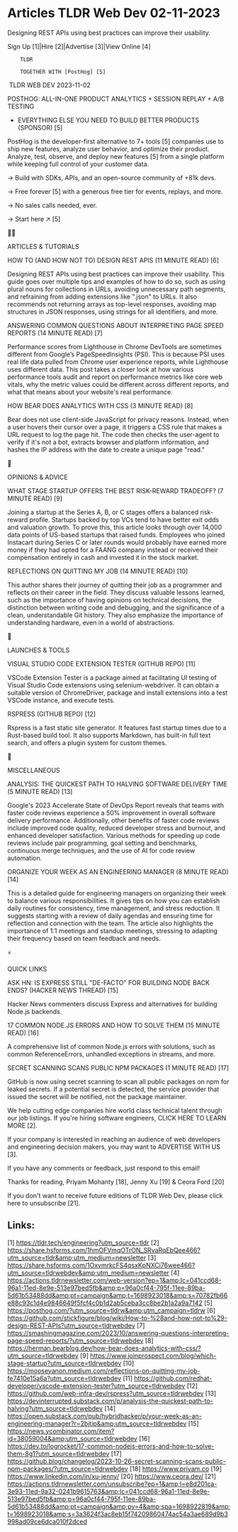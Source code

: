# Articles TLDR Web Dev 02-11-2023

Designing REST APIs using best practices can improve their
usability.  

Sign Up [1]|Hire [2]|Advertise [3]|View Online [4] 

		TLDR 

		TOGETHER WITH [PostHog] [5]

 TLDR WEB DEV 2023-11-02

 POSTHOG: ALL-IN-ONE PRODUCT ANALYTICS + SESSION REPLAY + A/B TESTING
+ EVERYTHING ELSE YOU NEED TO BUILD BETTER PRODUCTS (SPONSOR) [5] 

 PostHog is the developer-first alternative to 7+ tools [5] companies
use to ship new features, analyze user behavior, and optimize their
product.
Analyze, test, observe, and deploy new features [5] from a single
platform while keeping full control of your customer data.

→ Build with SDKs, APIs, and an open-source community of +81k devs.

→ Free forever [5] with a generous free tier for events, replays,
and more.

→ No sales calls needed, ever.

→ Start here ↗️ [5]

🧑‍💻 

ARTICLES & TUTORIALS

 HOW TO (AND HOW NOT TO) DESIGN REST APIS (11 MINUTE READ) [6] 

 Designing REST APIs using best practices can improve their usability.
This guide goes over multiple tips and examples of how to do so, such
as using plural nouns for collections in URLs, avoiding unnecessary
path segments, and refraining from adding extensions like ".json" to
URLs. It also recommends not returning arrays as top-level responses,
avoiding map structures in JSON responses, using strings for all
identifiers, and more. 

 ANSWERING COMMON QUESTIONS ABOUT INTERPRETING PAGE SPEED REPORTS (14
MINUTE READ) [7] 

 Performance scores from Lighthouse in Chrome DevTools are sometimes
different from Google’s PageSpeedInsights (PSI). This is because PSI
uses real life data pulled from Chrome user experience reports, while
Lighthouse uses different data. This post takes a closer look at how
various performance tools audit and report on performance metrics like
core web vitals, why the metric values could be different across
different reports, and what that means about your website's real
performance. 

 HOW BEAR DOES ANALYTICS WITH CSS (3 MINUTE READ) [8] 

 Bear does not use client-side JavaScript for privacy reasons.
Instead, when a user hovers their cursor over a page, it triggers a
CSS rule that makes a URL request to log the page hit. The code then
checks the user-agent to verify if it's not a bot, extracts browser
and platform information, and hashes the IP address with the date to
create a unique page "read." 

🧠 

OPINIONS & ADVICE

 WHAT STAGE STARTUP OFFERS THE BEST RISK-REWARD TRADEOFF? (7 MINUTE
READ) [9] 

 Joining a startup at the Series A, B, or C stages offers a balanced
risk-reward profile. Startups backed by top VCs tend to have better
exit odds and valuation growth. To prove this, this article looks
through over 14,000 data points of US-based startups that raised
funds. Employees who joined Instacart during Series C or later rounds
would probably have earned more money if they had opted for a FAANG
company instead or received their compensation entirely in cash and
invested it in the stock market. 

 REFLECTIONS ON QUITTING MY JOB (14 MINUTE READ) [10] 

 This author shares their journey of quitting their job as a
programmer and reflects on their career in the field. They discuss
valuable lessons learned, such as the importance of having opinions on
technical decisions, the distinction between writing code and
debugging, and the significance of a clean, understandable Git
history. They also emphasize the importance of understanding hardware,
even in a world of abstractions. 

🚀 

LAUNCHES & TOOLS

 VISUAL STUDIO CODE EXTENSION TESTER (GITHUB REPO) [11] 

 VSCode Extension Tester is a package aimed at facilitating UI testing
of Visual Studio Code extensions using selenium-webdriver. It can
obtain a suitable version of ChromeDriver, package and install
extensions into a test VSCode instance, and execute tests. 

 RSPRESS (GITHUB REPO) [12] 

 Rspress is a fast static site generator. It features fast startup
times due to a Rust-based build tool. It also supports Markdown, has
built-in full text search, and offers a plugin system for custom
themes. 

🎁 

MISCELLANEOUS

 ANALYSIS: THE QUICKEST PATH TO HALVING SOFTWARE DELIVERY TIME (5
MINUTE READ) [13] 

 Google's 2023 Accelerate State of DevOps Report reveals that teams
with faster code reviews experience a 50% improvement in overall
software delivery performance. Additionally, other benefits of faster
code reviews include improved code quality, reduced developer stress
and burnout, and enhanced developer satisfaction. Various methods for
speeding up code reviews include pair programming, goal setting and
benchmarks, continuous merge techniques, and the use of AI for code
review automation. 

 ORGANIZE YOUR WEEK AS AN ENGINEERING MANAGER (8 MINUTE READ) [14] 

 This is a detailed guide for engineering managers on organizing their
week to balance various responsibilities. It gives tips on how you can
establish daily routines for consistency, time management, and stress
reduction. It suggests starting with a review of daily agendas and
ensuring time for reflection and connection with the team. The article
also highlights the importance of 1:1 meetings and standup meetings,
stressing to adapting their frequency based on team feedback and
needs. 

⚡ 

QUICK LINKS

 ASK HN: IS EXPRESS STILL "DE-FACTO" FOR BUILDING NODE BACK ENDS?
(HACKER NEWS THREAD) [15] 

 Hacker News commenters discuss Express and alternatives for building
Node.js backends. 

 17 COMMON NODE.JS ERRORS AND HOW TO SOLVE THEM (15 MINUTE READ) [16] 

 A comprehensive list of common Node.js errors with solutions, such as
common ReferenceErrors, unhandled exceptions in streams, and more. 

 SECRET SCANNING SCANS PUBLIC NPM PACKAGES (1 MINUTE READ) [17] 

 GitHub is now using secret scanning to scan all public packages on
npm for leaked secrets. If a potential secret is detected, the service
provider that issued the secret will be notified, not the package
maintainer. 

 We help cutting edge companies hire world class technical talent
through our job listings. If you're hiring software engineers, CLICK
HERE TO LEARN MORE [2]. 

If your company is interested in reaching an audience of web
developers and engineering decision makers, you may want to ADVERTISE
WITH US [3]. 

If you have any comments or feedback, just respond to this email! 

Thanks for reading, 
Priyam Mohanty [18], Jenny Xu [19] & Ceora Ford [20] 

If you don't want to receive future editions of TLDR Web Dev,
please click here to unsubscribe [21]. 

 

Links:
------
[1] https://tldr.tech/engineering?utm_source=tldr
[2] https://share.hsforms.com/1hmOFVmqOTrON_SRvaRqEbQee466?utm_source=tldr&amp;utm_medium=newsletter
[3] https://share.hsforms.com/1OxvmrkcFS4qsxKpNXCi76wee466?utm_source=tldrwebdev&amp;utm_medium=newsletter
[4] https://actions.tldrnewsletter.com/web-version?ep=1&amp;lc=041ccd68-96a1-11ed-8e9e-513e97bed5fb&amp;p=96a0cf44-795f-11ee-89ba-5d61b53488dd&amp;pt=campaign&amp;t=1698923018&amp;s=70782fb66e88c93c1d4e9846649f5fcf4c0b1d2ab5ceba3cc8be2b1a2a9a7142
[5] https://posthog.com/?utm_source=tldrw&amp;utm_campaign=tldrw
[6] https://github.com/stickfigure/blog/wiki/How-to-%28and-how-not-to%29-design-REST-APIs?utm_source=tldrwebdev
[7] https://smashingmagazine.com/2023/10/answering-questions-interpreting-page-speed-reports/?utm_source=tldrwebdev
[8] https://herman.bearblog.dev/how-bear-does-analytics-with-css/?utm_source=tldrwebdev
[9] https://www.joinprospect.com/blog/which-stage-startup?utm_source=tldrwebdev
[10] https://mooseyanon.medium.com/reflections-on-quitting-my-job-fe7410e15a6a?utm_source=tldrwebdev
[11] https://github.com/redhat-developer/vscode-extension-tester?utm_source=tldrwebdev
[12] https://github.com/web-infra-dev/rspress?utm_source=tldrwebdev
[13] https://devinterrupted.substack.com/p/analysis-the-quickest-path-to-halving?utm_source=tldrwebdev
[14] https://open.substack.com/pub/hybridhacker/p/your-week-as-an-engineering-manager?r=2bjtip&amp;utm_source=tldrwebdev
[15] https://news.ycombinator.com/item?id=38059004&amp;utm_source=tldrwebdev
[16] https://dev.to/logrocket/17-common-nodejs-errors-and-how-to-solve-them-8g1?utm_source=tldrwebdev
[17] https://github.blog/changelog/2023-10-26-secret-scanning-scans-public-npm-packages/?utm_source=tldrwebdev
[18] https://www.priyam.co
[19] https://www.linkedin.com/in/xu-jenny/
[20] https://www.ceora.dev/
[21] https://actions.tldrnewsletter.com/unsubscribe?ep=1&amp;l=e8d201ca-3e93-11ed-9a32-0241b9615763&amp;lc=041ccd68-96a1-11ed-8e9e-513e97bed5fb&amp;p=96a0cf44-795f-11ee-89ba-5d61b53488dd&amp;pt=campaign&amp;pv=4&amp;spa=1698922819&amp;t=1698923018&amp;s=3a3624f3ac8eb15f74209860474ac54a3ae689d9b3998ad09ce6dca010f2dced
